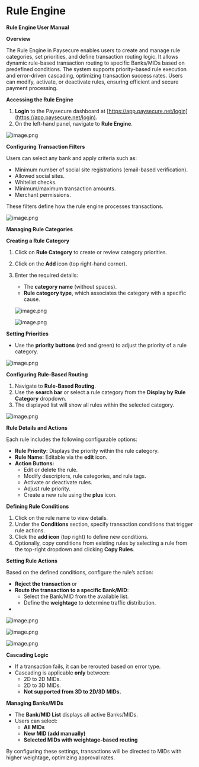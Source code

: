 # Rule Engine

**Rule Engine User Manual**

**Overview**

The Rule Engine in Paysecure enables users to create and manage rule categories, set priorities, and define transaction routing logic. It allows dynamic rule-based transaction routing to specific Banks/MIDs based on predefined conditions. The system supports priority-based rule execution and error-driven cascading, optimizing transaction success rates. Users can modify, activate, or deactivate rules, ensuring efficient and secure payment processing.

**Accessing the Rule Engine**

1. **Login** to the Paysecure dashboard at [https://app.paysecure.net/login](https://app.paysecure.net/login).
2. On the left-hand panel, navigate to **Rule Engine**.

![image.png](/img/reimage.png)

**Configuring Transaction Filters**

Users can select any bank and apply criteria such as:

- Minimum number of social site registrations (email-based verification).
- Allowed social sites.
- Whitelist checks.
- Minimum/maximum transaction amounts.
- Merchant permissions.

These filters define how the rule engine processes transactions.

![image.png](/img/reimage%201.png)

**Managing Rule Categories**

**Creating a Rule Category**

1. Click on **Rule Category** to create or review category priorities.
2. Click on the **Add** icon (top right-hand corner).
3. Enter the required details:
    - The **category name** (without spaces).
    - **Rule category type**, which associates the category with a specific cause.
    
    ![image.png](/img/reimage%202.png)
    
    ![image.png](/img/reimage%203.png)
    

**Setting Priorities**

- Use the **priority buttons** (red and green) to adjust the priority of a rule category.

![image.png](/img/reimage%204.png)

**Configuring Rule-Based Routing**

1. Navigate to **Rule-Based Routing**.
2. Use the **search bar** or select a rule category from the **Display by Rule Category** dropdown.
3. The displayed list will show all rules within the selected category.

![image.png](/img/reimage%205.png)

**Rule Details and Actions**

Each rule includes the following configurable options:

- **Rule Priority:** Displays the priority within the rule category.
- **Rule Name:** Editable via the **edit** icon.
- **Action Buttons:**
    - Edit or delete the rule.
    - Modify descriptors, rule categories, and rule tags.
    - Activate or deactivate rules.
    - Adjust rule priority.
    - Create a new rule using the **plus** icon.

**Defining Rule Conditions**

1. Click on the rule name to view details.
2. Under the **Conditions** section, specify transaction conditions that trigger rule actions.
3. Click the **add icon** (top right) to define new conditions.
4. Optionally, copy conditions from existing rules by selecting a rule from the top-right dropdown and clicking **Copy Rules**.

**Setting Rule Actions**

Based on the defined conditions, configure the rule’s action:

- **Reject the transaction** or
- **Route the transaction to a specific Bank/MID**:
    - Select the Bank/MID from the available list.
    - Define the **weightage** to determine traffic distribution.
- 

![image.png](/img/reimage%206.png)

![image.png](/img/reimage%207.png)

![image.png](/img/reimage%208.png)

**Cascading Logic**

- If a transaction fails, it can be rerouted based on error type.
- Cascading is applicable **only** between:
    - 2D to 2D MIDs.
    - 2D to 3D MIDs.
    - **Not supported from 3D to 2D/3D MIDs.**

**Managing Banks/MIDs**

- The **Bank/MID List** displays all active Banks/MIDs.
- Users can select:
    - **All MIDs**
    - **New MID (add manually)**
    - **Selected MIDs with weightage-based routing**

By configuring these settings, transactions will be directed to MIDs with higher weightage, optimizing approval rates.